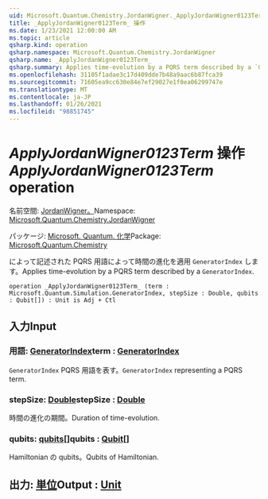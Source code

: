 ```yaml
---
uid: Microsoft.Quantum.Chemistry.JordanWigner._ApplyJordanWigner0123Term_
title: _ApplyJordanWigner0123Term_ 操作
ms.date: 1/23/2021 12:00:00 AM
ms.topic: article
qsharp.kind: operation
qsharp.namespace: Microsoft.Quantum.Chemistry.JordanWigner
qsharp.name: _ApplyJordanWigner0123Term_
qsharp.summary: Applies time-evolution by a PQRS term described by a `GeneratorIndex`.
ms.openlocfilehash: 31105f1adae3c17d409dde7b48a9aac6b87fca39
ms.sourcegitcommit: 71605ea9cc630e84e7ef29027e1f0ea06299747e
ms.translationtype: MT
ms.contentlocale: ja-JP
ms.lasthandoff: 01/26/2021
ms.locfileid: "98851745"
---
```

# <a name="_applyjordanwigner0123term_-operation"></a><span data-ttu-id="d6a41-102">_ApplyJordanWigner0123Term_ 操作</span><span class="sxs-lookup"><span data-stu-id="d6a41-102">_ApplyJordanWigner0123Term_ operation</span></span>

<span data-ttu-id="d6a41-103">名前空間: [JordanWigner。](xref:Microsoft.Quantum.Chemistry.JordanWigner)</span><span class="sxs-lookup"><span data-stu-id="d6a41-103">Namespace: [Microsoft.Quantum.Chemistry.JordanWigner](xref:Microsoft.Quantum.Chemistry.JordanWigner)</span></span>

<span data-ttu-id="d6a41-104">パッケージ: [Microsoft. Quantum. 化学](https://nuget.org/packages/Microsoft.Quantum.Chemistry)</span><span class="sxs-lookup"><span data-stu-id="d6a41-104">Package: [Microsoft.Quantum.Chemistry](https://nuget.org/packages/Microsoft.Quantum.Chemistry)</span></span>


<span data-ttu-id="d6a41-105">によって記述された PQRS 用語によって時間の進化を適用 `GeneratorIndex` します。</span><span class="sxs-lookup"><span data-stu-id="d6a41-105">Applies time-evolution by a PQRS term described by a `GeneratorIndex`.</span></span>

```qsharp
operation _ApplyJordanWigner0123Term_ (term : Microsoft.Quantum.Simulation.GeneratorIndex, stepSize : Double, qubits : Qubit[]) : Unit is Adj + Ctl
```


## <a name="input"></a><span data-ttu-id="d6a41-106">入力</span><span class="sxs-lookup"><span data-stu-id="d6a41-106">Input</span></span>

### <a name="term--generatorindex"></a><span data-ttu-id="d6a41-107">用語: [GeneratorIndex](xref:Microsoft.Quantum.Simulation.GeneratorIndex)</span><span class="sxs-lookup"><span data-stu-id="d6a41-107">term : [GeneratorIndex](xref:Microsoft.Quantum.Simulation.GeneratorIndex)</span></span>

<span data-ttu-id="d6a41-108">`GeneratorIndex` PQRS 用語を表す。</span><span class="sxs-lookup"><span data-stu-id="d6a41-108">`GeneratorIndex` representing a PQRS term.</span></span>


### <a name="stepsize--double"></a><span data-ttu-id="d6a41-109">stepSize: [Double](xref:microsoft.quantum.lang-ref.double)</span><span class="sxs-lookup"><span data-stu-id="d6a41-109">stepSize : [Double](xref:microsoft.quantum.lang-ref.double)</span></span>

<span data-ttu-id="d6a41-110">時間の進化の期間。</span><span class="sxs-lookup"><span data-stu-id="d6a41-110">Duration of time-evolution.</span></span>


### <a name="qubits--qubit"></a><span data-ttu-id="d6a41-111">qubits: [qubits](xref:microsoft.quantum.lang-ref.qubit)[]</span><span class="sxs-lookup"><span data-stu-id="d6a41-111">qubits : [Qubit](xref:microsoft.quantum.lang-ref.qubit)[]</span></span>

<span data-ttu-id="d6a41-112">Hamiltonian の qubits。</span><span class="sxs-lookup"><span data-stu-id="d6a41-112">Qubits of Hamiltonian.</span></span>



## <a name="output--unit"></a><span data-ttu-id="d6a41-113">出力: [単位](xref:microsoft.quantum.lang-ref.unit)</span><span class="sxs-lookup"><span data-stu-id="d6a41-113">Output : [Unit](xref:microsoft.quantum.lang-ref.unit)</span></span>

